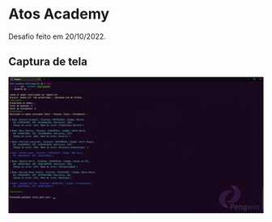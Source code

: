 # Atos Academy

Desafio feito em 20/10/2022.

## Captura de tela

![Screenshot](./Assets/screenshot.png)

